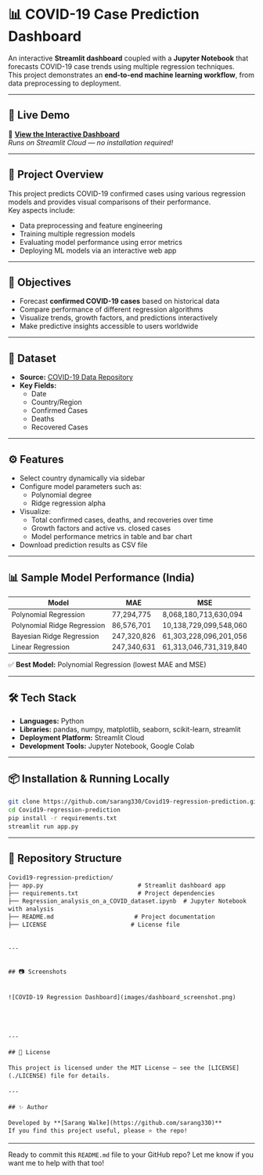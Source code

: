 
# 📊 COVID-19 Case Prediction Dashboard

An interactive **Streamlit dashboard** coupled with a **Jupyter Notebook** that forecasts COVID-19 case trends using multiple regression techniques.  
This project demonstrates an **end-to-end machine learning workflow**, from data preprocessing to deployment.

---

## 🚀 Live Demo  
🔗 **[View the Interactive Dashboard](https://covid19-regression-prediction-yd5qg3jqdauggv7mykmlno.streamlit.app/)**  
*Runs on Streamlit Cloud — no installation required!*

---

## 📌 Project Overview  
This project predicts COVID-19 confirmed cases using various regression models and provides visual comparisons of their performance.  
Key aspects include:  
- Data preprocessing and feature engineering  
- Training multiple regression models  
- Evaluating model performance using error metrics  
- Deploying ML models via an interactive web app

---

## 🎯 Objectives  
- Forecast **confirmed COVID-19 cases** based on historical data  
- Compare performance of different regression algorithms  
- Visualize trends, growth factors, and predictions interactively  
- Make predictive insights accessible to users worldwide

---

## 📂 Dataset  
- **Source:** [COVID-19 Data Repository](https://github.com/datasets/covid-19)  
- **Key Fields:**  
  - Date  
  - Country/Region  
  - Confirmed Cases  
  - Deaths  
  - Recovered Cases

---

## ⚙️ Features  
- Select country dynamically via sidebar  
- Configure model parameters such as:  
  - Polynomial degree  
  - Ridge regression alpha  
- Visualize:  
  - Total confirmed cases, deaths, and recoveries over time  
  - Growth factors and active vs. closed cases  
  - Model performance metrics in table and bar chart  
- Download prediction results as CSV file

---

## 📊 Sample Model Performance (India)  
| Model                       | MAE          | MSE                    |  
|-----------------------------|--------------|------------------------|  
| Polynomial Regression        | 77,294,775   | 8,068,180,713,630,094  |  
| Polynomial Ridge Regression  | 86,576,701   | 10,138,729,099,548,060 |  
| Bayesian Ridge Regression    | 247,320,826  | 61,303,228,096,201,056 |  
| Linear Regression            | 247,340,631  | 61,313,046,731,319,840 |  

✅ **Best Model:** Polynomial Regression (lowest MAE and MSE)

---

## 🛠️ Tech Stack  
- **Languages:** Python  
- **Libraries:** pandas, numpy, matplotlib, seaborn, scikit-learn, streamlit  
- **Deployment Platform:** Streamlit Cloud  
- **Development Tools:** Jupyter Notebook, Google Colab  

---

## 📦 Installation & Running Locally  
```bash
git clone https://github.com/sarang330/Covid19-regression-prediction.git
cd Covid19-regression-prediction
pip install -r requirements.txt
streamlit run app.py
````

---

## 📁 Repository Structure

```
Covid19-regression-prediction/
├── app.py                           # Streamlit dashboard app
├── requirements.txt                 # Project dependencies
├── Regression_analysis_on_a_COVID_dataset.ipynb  # Jupyter Notebook with analysis
├── README.md                       # Project documentation
├── LICENSE                        # License file


---


## 📷 Screenshots


![COVID-19 Regression Dashboard](images/dashboard_screenshot.png)




---

## 📜 License

This project is licensed under the MIT License — see the [LICENSE](./LICENSE) file for details.

---

## ✨ Author

Developed by **[Sarang Walke](https://github.com/sarang330)**
If you find this project useful, please ⭐ the repo!

```

---

Ready to commit this `README.md` file to your GitHub repo? Let me know if you want me to help with that too!
```
